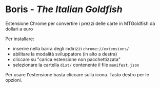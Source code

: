 # Boris - <i>The Italian Goldfish</i>
Estensione Chrome per convertire i prezzi delle carte in MTGoldfish da dollari a euro

Per installare: 
  - inserire nella barra degli indirizzi `chrome://extensions/`
  - abilitare la modalità sviluppatore (in alto a destra)
  - cliccare su "carica estensione non pacchettizzata"
  - selezionare la cartella `dist/` contenente il file `manifest.json`

Per usare l'estensione basta cliccare sulla icona.
Tasto destro per le opzioni.